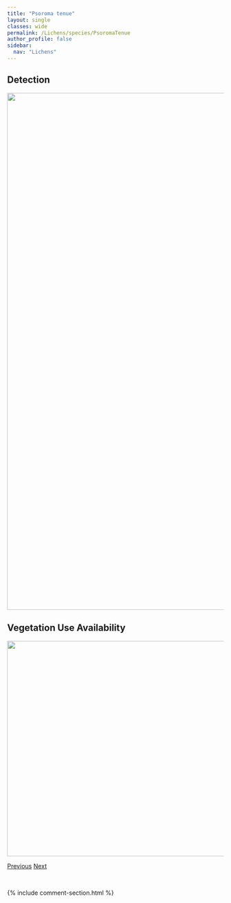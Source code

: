 ```yaml
---
title: "Psoroma tenue"
layout: single
classes: wide
permalink: /Lichens/species/PsoromaTenue
author_profile: false
sidebar:
  nav: "Lichens"
---
```


<h2>Detection</h2>

<a href="https://drive.google.com/uc?export=view&id=1IKbLoqLAreoemrNLOYujLAdgs3lg2Ob7">
<img src="https://drive.google.com/uc?export=view&id=1IKbLoqLAreoemrNLOYujLAdgs3lg2Ob7" height = "1200" width = "800">
</a>


<h2>Vegetation Use Availability</h2>

<a href="https://drive.google.com/uc?export=view&id=15fbokzwVDOaJVhCmPl0CCieZ-_zIx_MM">
<img src="https://drive.google.com/uc?export=view&id=15fbokzwVDOaJVhCmPl0CCieZ-_zIx_MM" height = "500" width = "1000">
</a>


<a href="/DevelopmentWebsite/Lichens/species/PsoromaHypnorum" class="pagination--pager" title="Psoroma hypnorum">Previous</a> <a href="/DevelopmentWebsite/Lichens/species/PuncteliaCaseana" class="pagination--pager" title="Punctelia caseana">Next</a>

<p>&nbsp;</p>

{% include comment-section.html %}
